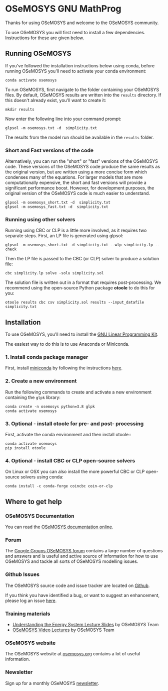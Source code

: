 # OSeMOSYS GNU MathProg

Thanks for using OSeMOSYS and welcome to the OSeMOSYS community.

To use OSeMOSYS you will first need to install a few dependencies. Instructions for
these are given below.

## Running OSeMOSYS

If you've followed the installation instructions below using conda, before running OSeMOSYS you'll
need to activate your conda environment:

    conda activate osemosys

To run OSeMOSYS, first navigate to the folder containing your OSeMOSYS files.
By default, OSeMOSYS results are written into the `results` directory. If this doesn't already exist,
you'll want to create it:

    mkdir results

Now enter the following line into your command prompt:

    glpsol -m osemosys.txt -d  simplicity.txt

The results from the model run should be available in the `results` folder.

### Short and Fast versions of the code

Alternatively, you can run the "short" or "fast" versions of the OSeMOSYS code.
These versions of the OSeMOSYS code produce the same results as the original version, but are written
using a more concise form which condenses many of the equations. For larger models that are more
computationally expensive, the short and fast versions will provide a significant performance boost.
However, for development purposes, the original version of the OSeMOSYS code is much easier to understand. 

    glpsol -m osemosys_short.txt -d  simplicity.txt
    glpsol -m osemosys_fast.txt -d  simplicity.txt

### Running using other solvers

Running using CBC or CLP is a little more involved, as it requires two separate steps.
First, an LP file is generated using glpsol:

    glpsol -m osemosys_short.txt -d simplicity.txt --wlp simplicity.lp --check

Then the LP file is passed to the CBC (or CLP) solver to produce a solution file:

    cbc simplicity.lp solve -solu simplicity.sol

The solution file is written out in a format that requires post-processing. We recommend using
the open-source Python package **otoole** to do this for you:

    otoole results cbc csv simplicity.sol results --input_datafile simplicity.txt

## Installation

To use OSeMOSYS, you'll need to install the 
[GNU Linear Programming Kit](https://www.gnu.org/software/glpk/).

The easiest way to do this is to use Anaconda or Miniconda.

### 1. Install conda package manager

First, install [miniconda](https://docs.conda.io/en/latest/miniconda.html#) by following
the instructions [here](https://conda.io/projects/conda/en/latest/user-guide/install/#).

### 2. Create a new environment

Run the following commands to create and activate a new environment containing the `glpk` library:

    conda create -n osemosys python=3.8 glpk
    conda activate osemosys

### 3. Optional - install **otoole** for pre- and post- processing

First, activate the conda environment and then install otoole::

    conda activate osemosys
    pip install otoole

### 4. Optional - install CBC or CLP open-source solvers

On Linux or OSX you can also install the more powerful CBC or CLP
open-source solvers using conda:

    conda install -c conda-forge coincbc coin-or-clp

## Where to get help

### OSeMOSYS Documentation

You can read the [OSeMOSYS documentation online](https://osemosys.readthedocs.io/en/latest/?badge=latest).

### Forum

The [Google Groups OSeMOSYS forum](https://groups.google.com/u/1/g/osemosys) 
contains a large number of questions and answers and is useful and active
source of information for how to use OSeMOSYS and tackle all sorts of
OSeMOSYS modelling issues.

### Github Issues

The OSeMOSYS source code and issue tracker are located on [Github](https://github.com/OSeMOSYS/OSeMOSYS_GNU_MathProg).

If you think you have identified a bug, or want to suggest an enhancement, please log an issue 
[here](https://github.com/OSeMOSYS/OSeMOSYS_GNU_MathProg/issues/new/choose).

### Training materials

- [Understanding the Energy System Lecture Slides](http://www.osemosys.org/understanding-the-energy-system.html) 
by OSeMOSYS Team
- [OSeMOSYS Video Lectures](https://www.youtube.com/watch?v=U9Z4GE_l9mQ&list=PLY5NLA2BTufKU_wDSp-JzP6dhpzwsg1Xx) by OSeMOSYS Team

### OSeMOSYS website

The OSeMOSYS website at [osemosys.org](http://osemosys.org) contains a lot of useful information.

### Newsletter

Sign up for a monthly OSeMOSYS [newsletter](http://www.osemosys.org/news-and-events.html).
